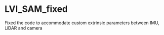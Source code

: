 # LVI_SAM_fixed
Fixed the code to accommodate custom extrinsic parameters between IMU, LiDAR and camera
